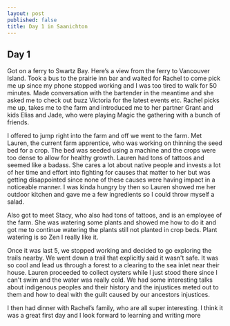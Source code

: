 ```yaml
---
layout: post
published: false
title: Day 1 in Saanichton
---
```

## Day 1
Got on a ferry to Swartz Bay. Here’s a view from the ferry to Vancouver Island.
Took a bus to the prairie inn bar and waited for Rachel to come pick me up since my phone stopped working and I was too tired to walk for 50 minutes. Made conversation with the bartender in the meantime and she asked me to check out buzz Victoria for the latest events etc. Rachel picks me up, takes me to the farm and introduced me to her partner Grant and kids Elias and Jade, who were playing Magic the gathering with a bunch of friends. 

I offered to jump right into the farm and off we went to the farm. Met Lauren, the current farm apprentice, who was working on thinning the seed bed for a crop. The bed was seeded using a machine and the crops were too dense to allow for healthy growth. Lauren had tons of tattoos and seemed like a badass. She cares a lot about native people and invests a lot of her time and effort into fighting for causes that matter to her but was getting disappointed since none of these causes were having impact in a noticeable manner. I was kinda hungry by then so Lauren showed me her outdoor kitchen and gave me a few ingredients so I could throw myself a salad. 

Also got to meet Stacy, who also had tons of tattoos, and is an employee of the farm. She was watering some plants and showed me how to do it and got me to continue watering the plants still not planted in crop beds. Plant watering is so Zen I really like it. 

Once it was last 5, we stopped working and decided to go exploring the trails nearby. We went down a trail that explicitly said it wasn't safe. It was so cool and lead us through a forest to a clearing to the sea inlet near their house. Lauren proceeded to collect oysters while I just stood there since I can't swim and the water was really cold. We had some interesting talks about indigenous peoples and their history and the injustices meted out to them and how to deal with the guilt caused by our ancestors injustices. 

I then had dinner with Rachel’s family, who are all super interesting. I think it was a great first day and I look forward to learning and writing more
